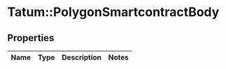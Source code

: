 # Tatum::PolygonSmartcontractBody

## Properties
Name | Type | Description | Notes
------------ | ------------- | ------------- | -------------

